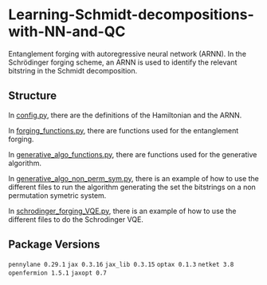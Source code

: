 # Learning-Schmidt-decompositions-with-NN-and-QC
Entanglement forging with autoregressive neural network (ARNN). In the Schrödinger forging scheme, an ARNN is used to identify the relevant bitstring in the Schmidt decomposition. 

## Structure

In [config.py](https://github.com/PaulinDS/Learning-Schmidt-decompositions-with-NN-and-QC/blob/main/config.py), there are the definitions of the Hamiltonian and the ARNN.

In [forging_functions.py](https://github.com/PaulinDS/Learning-Schmidt-decompositions-with-NN-and-QC/blob/main/forging_functions.py), there are functions used for the entanglement forging.

In [generative_algo_functions.py](https://github.com/PaulinDS/Learning-Schmidt-decompositions-with-NN-and-QC/blob/main/generative_algo_functions.py), there are functions used for the generative algorithm.

In [generative_algo_non_perm_sym.py](https://github.com/PaulinDS/Learning-Schmidt-decompositions-with-NN-and-QC/blob/main/generative_algo_non_perm_sym.py), there is an example of how to use the different files to run the algorithm generating the set the bitstrings on a non permutation symetric system.

In [schrodinger_forging_VQE.py](https://github.com/PaulinDS/Learning-Schmidt-decompositions-with-NN-and-QC/blob/main/schrodinger_forging_VQE.py), there is an example of how to use the different files to do the Schrodinger VQE.


## Package Versions

`pennylane 0.29.1`
`jax 0.3.16`
`jax_lib 0.3.15`
`optax 0.1.3`
`netket 3.8`
`openfermion 1.5.1`
`jaxopt 0.7`
